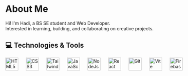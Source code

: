   <h1>About Me</h1>
<p>Hi! I'm Hadi, a BS SE student and Web Developer.<br>Interested in learning, building, and collaborating on creative projects.</p>

<h2>💻 Technologies & Tools</h2>

<div style="display: flex; align-items: center; gap: 14px;">
  <img src="https://skillicons.dev/icons?i=html" alt="HTML5" width="40" height="40" style="margin-right: 10px;" />
  <img src="https://skillicons.dev/icons?i=css" alt="CSS3" width="40" height="40" style="margin-right: 10px;" />
  <img src="https://skillicons.dev/icons?i=tailwind" alt="Tailwind" width="40" height="40" style="margin-right: 10px;" />
  <img src="https://skillicons.dev/icons?i=js" alt="JavaScript" width="40" height="40" style="margin-right: 10px;" />
  <img src="https://skillicons.dev/icons?i=nodejs" alt="NodeJs" width="40" height="40" style="margin-right: 10px;" />
  <img src="https://skillicons.dev/icons?i=react" alt="React" width="40" height="40" style="margin-right: 10px;" />   
  <img src="https://skillicons.dev/icons?i=git" alt="Git" width="40" height="40" style="margin-right: 10px;" />
  <img src="https://skillicons.dev/icons?i=vite" alt="Vite" width="40" height="40" style="margin-right: 10px;" />
  <img src="https://skillicons.dev/icons?i=firebase" alt="Firebase" width="40" height="40" style="margin-right: 10px;" />
  
  
</div>



